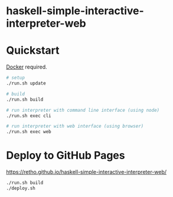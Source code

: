 # haskell-simple-interactive-interpreter-web

# Quickstart

[Docker](https://www.docker.com/get-started) required.

```bash
# setup
./run.sh update

# build
./run.sh build

# run interpreter with command line interface (using node)
./run.sh exec cli

# run interpreter with web interface (using browser)
./run.sh exec web
```

# Deploy to GitHub Pages

https://retho.github.io/haskell-simple-interactive-interpreter-web/

```bash
./run.sh build
./deploy.sh
```
